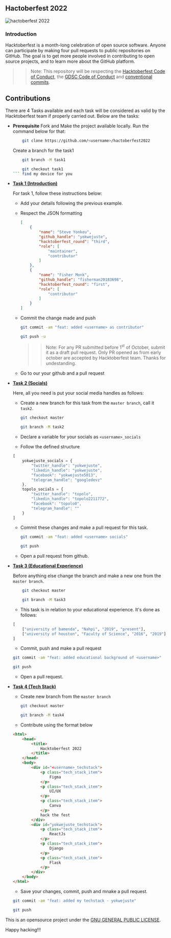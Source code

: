## Hactoberfest 2022

![hactoberfest 2022](https://res.cloudinary.com/practicaldev/image/fetch/s--ds97LCK---/c_imagga_scale,f_auto,fl_progressive,h_420,q_auto,w_1000/https://dev-to-uploads.s3.amazonaws.com/uploads/articles/ymlmr15l83rrjq8natft.jpg)

### Introduction

Hacktoberfest is a month-long celebration of open source software. Anyone can participate by making four pull requests to public repositories on GitHub. The goal is to get more people involved in contributing to open source projects, and to learn more about the GitHub platform.


>> Note: This repository will be respecting the [Hacktoberfest Code of Conduct](https://hacktoberfest.digitalocean.com/details#conduct), the [GDSC Code of Conduct](https://gdsc.community.dev/participation-terms/) and [conventional commits](https://www.freecodecamp.org/news/how-to-write-better-git-commit-messages/).


## Contributions

There are 4 Tasks available and each task will be considered as valid by the Hacktoberfest team if properly carried out. Below are the tasks:

- **Prerequisite**
    Fork and Make the project available locally. Run the command below for that:

    ```bash
        git clone https://github.com/<username>/hactoberfest2022
    ```
    Create a branch for the task1
    ```bash
        git branch -M task1

        git checkout task1
    ``` find my device for you 

- [**Task 1 (Introduction)**](./Task1/README.md)

    For task 1, follow these instructions below:
    - Add your details following the previous example.
    - Respect the JSON formatting
        ```json
        [
            {
                "name": "Steve Yonkeu",
                "github_handle": "yokwejuste",
                "hacktoberfest_round": "third",
                "role": [
                    "maintainer",
                    "contributor"
                ]
            },
            {
                "name": "Fisher Monk",
                "github_handle": "fisherman20183698",
                "hacktoberfest_round": "first",
                "role": [
                    "contributor"
                ]
            }
        ]
        ```
    - Commit the change made and push

        ```bash
        git commit -am "feat: added <username> as contributor"

        git push -u

        ```
      >> Note: For any PR submitted before 1<sup>st</sup> of October, submit it as a draft pull request. Only PR opened as from early october are accepted by Hacktoberfest team. Thanks for undestanding.
    - Go to our your github and a pull request
- [**Task 2 (Socials)**](./Task2/README.md)

    Here, all you need is put your social media handles as follows:
    - Create a new branch for this task from the `master branch`, call it `task2`.

        ```bash
        git checkout master

        git branch -M task2
        ```
    - Declare a variable for your socials as `<username>_socials`
    - Follow the defined structure
    ```javascript
    [
        yokwejuste_socials = {
            "twitter_handle": "yokwejuste",
            "likedin_handle": "yokwejuste",
            "facebook": "yokwejuste5013",
            "telegram_handle": "googledevz"
        },
        topolo_socials = {
            "twitter_handle": "topolo",
            "likedin_handle": "topolo2211772",
            "facebook": "topolo0",
            "telegram_handle": ""
        }
    ]
    ```
    - Commit these changes and make a pull request for this task.
        ```bash
        git commit -am "feat: added <username> socials"

        git push
        ```
    - Open a pull request from github.

- [**Task 3 (Educational Experience)**](./Task3/README.md)

    Before anything else change the branch and make a new one from the `master branch`.
    ```bash
        git checkout master

        git branch -M task3
    ```
    - This task is in relation to your educational experience. It's done as follows:
    ```python
    [
        ["university of bamenda", "Nahpi", "2019", "present"],
        ["university of houston", "Faculty of Science", "2016", "2019"],
    ]
    ```
    - Commit, push and make a pull request
    ```bash
    git commit -am "feat: added educational background of <username>"

    git push
    ```
    - Open a pull request.
    
- [**Task 4 (Tech Stack)**](./Task4/README.md)

    - Create new branch from the `master branch`
        ```bash
        git checkout master

        git branch -M task4
        ```
    - Contribute using the format below
    ```html
    <html>
        <head>
            <title>
                Hacktoberfest 2022
            </title>
        </head>
        <body>
            <div id="<username>_techstack">
                <p class="tech_stack_item">
                    Figma
                </p>
                <p class="tech_stack_item">
                    UI/UX
                </p>
                <p class="tech_stack_item">
                    Canva
                </p>
                hack the fest
            </div>
            <div id="yokwejuste_techstack">
                <p class="tech_stack_item">
                    ReactJs
                </p>
                <p class="tech_stack_item">
                    Django
                </p>
                <p class="tech_stack_item">
                    Flask
                </p>
            </div>
        </body>
    </html>
    ```
    - Save your changes, commit, push and mnake a pull request.
    ```bash
    git commit -am "feat: added my techstack - yokwejuste"

    git push
    ```



This is an opensource project under the [GNU GENERAL PUBLIC LICENSE](./LICENSE).

Happy hacking!!!
